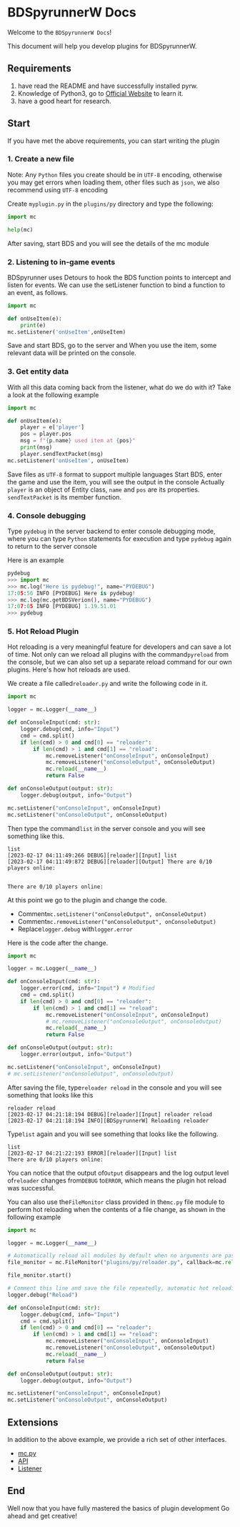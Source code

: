 ﻿# BDSpyrunnerW Docs

Welcome to the `BDSpyrunnerW Docs`!

This document will help you develop plugins for BDSpyrunnerW.

## Requirements

1. have read the README and have successfully installed pyrw.
2. Knowledge of Python3, go to [Official Website](https://www.python.org/about/gettingstarted/) to learn it.
3. have a good heart for research.

## Start

If you have met the above requirements, you can start writing the plugin

### 1. Create a new file

Note: Any ``Python`` files you create should be in ``UTF-8`` encoding, otherwise you may get errors when loading them, other files such as ``json``, we also recommend using ``UTF-8`` encoding

Create ``myplugin.py`` in the ``plugins/py`` directory and type the following:

```py
import mc

help(mc)
```

After saving, start BDS and you will see the details of the mc module

### 2. Listening to in-game events

BDSpyrunner uses Detours to hook the BDS function points to intercept and listen for events.
We can use the setListener function to bind a function to an event, as follows.

```py
import mc

def onUseItem(e):
	print(e)
mc.setListener('onUseItem',onUseItem)
```

Save and start BDS, go to the server and
When you use the item, some relevant data will be printed on the console.

### 3. Get entity data

With all this data coming back from the listener, what do we do with it?
Take a look at the following example

```py
import mc

def onUseItem(e):
	player = e['player']
	pos = player.pos
	msg = f"{p.name} used item at {pos}"
	print(msg)
	player.sendTextPacket(msg)
mc.setListener('onUseItem', onUseItem)
```

Save files as ``UTF-8`` format to support multiple languages
Start BDS, enter the game and use the item, you will see the output in the console
Actually ``player`` is an object of Entity class, ``name`` and ``pos`` are its properties.
``sendTextPacket`` is its member function.

### 4. Console debugging

Type ``pydebug`` in the server backend to enter console debugging mode, where you can type ``Python`` statements for execution and type ``pydebug`` again to return to the server console

Here is an example

```python
pydebug
>>> import mc
>>> mc.log("Here is pydebug!", name="PYDEBUG") 
17:05:56 INFO [PYDEBUG] Here is pydebug!
>>> mc.log(mc.getBDSVerion(), name="PYDEBUG")  
17:07:05 INFO [PYDEBUG] 1.19.51.01
>>> pydebug

```

### 5. Hot Reload Plugin

Hot reloading is a very meaningful feature for developers and can save a lot of time. Not only can we reload all plugins with the command``pyreload`` from the console, but we can also set up a separate reload command for our own plugins. Here's how hot reloads are used.

We create a file called``reloader.py`` and write the following code in it.

```python
import mc

logger = mc.Logger(__name__)

def onConsoleInput(cmd: str):
    logger.debug(cmd, info="Input")
    cmd = cmd.split()
    if len(cmd) > 0 and cmd[0] == "reloader":
        if len(cmd) > 1 and cmd[1] == "reload":
            mc.removeListener("onConsoleInput", onConsoleInput)
            mc.removeListener("onConsoleOutput", onConsoleOutput)
            mc.reload(__name__)
            return False

def onConsoleOutput(output: str):
    logger.debug(output, info="Output")

mc.setListener("onConsoleInput", onConsoleInput)
mc.setListener("onConsoleOutput", onConsoleOutput)
```

Then type the command``list`` in the server console and you will see something like this.

```plaintext
list
[2023-02-17 04:11:49:266 DEBUG][reloader][Input] list
[2023-02-17 04:11:49:872 DEBUG][reloader][Output] There are 0/10 players online:


There are 0/10 players online:
```

At this point we go to the plugin and change the code.

* Comment``mc.setListener("onConsoleOutput", onConsoleOutput)``
* Comment``mc.removeListener("onConsoleOutput", onConsoleOutput)``
* Replace``logger.debug`` with``logger.error``

Here is the code after the change.

```python
import mc

logger = mc.Logger(__name__)

def onConsoleInput(cmd: str):
    logger.error(cmd, info="Input") # Modified
    cmd = cmd.split()
    if len(cmd) > 0 and cmd[0] == "reloader":
        if len(cmd) > 1 and cmd[1] == "reload":
            mc.removeListener("onConsoleInput", onConsoleInput)
            # mc.removeListener("onConsoleOutput", onConsoleOutput)
            mc.reload(__name__)
            return False

def onConsoleOutput(output: str):
    logger.error(output, info="Output")

mc.setListener("onConsoleInput", onConsoleInput)
# mc.setListener("onConsoleOutput", onConsoleOutput)
```

After saving the file, type``reloader reload`` in the console and you will see something that looks like this

```plaintext
reloader reload
[2023-02-17 04:21:18:194 DEBUG][reloader][Input] reloader reload
[2023-02-17 04:21:18:194 INFO][BDSpyrunnerW] Reloading reloader
```

Type``list`` again and you will see something that looks like the following.

```plaintext
list
[2023-02-17 04:21:22:193 ERROR][reloader][Input] list
There are 0/10 players online:
```

You can notice that the output of``Output`` disappears and the log output level of``reloader`` changes from``DEBUG`` to``ERROR``, which means the plugin hot reload was successful.

You can also use the``FileMonitor`` class provided in the``mc.py`` file module to perform hot reloading when the contents of a file change, as shown in the following example

```python
import mc

logger = mc.Logger(__name__)

# Automatically reload all modules by default when no arguments are passed in
file_monitor = mc.FileMonitor("plugins/py/reloader.py", callback=mc.reload, args=(__name__,), interval=1)

file_monitor.start()

# Comment this line and save the file repeatedly, automatic hot reloading can be observed
logger.debug("Reload")

def onConsoleInput(cmd: str):
    logger.debug(cmd, info="Input")
    cmd = cmd.split()
    if len(cmd) > 0 and cmd[0] == "reloader":
        if len(cmd) > 1 and cmd[1] == "reload":
            mc.removeListener("onConsoleInput", onConsoleInput)
            mc.removeListener("onConsoleOutput", onConsoleOutput)
            mc.reload(__name__)
            return False

def onConsoleOutput(output: str):
    logger.debug(output, info="Output")

mc.setListener("onConsoleInput", onConsoleInput)
mc.setListener("onConsoleOutput", onConsoleOutput)
```

## Extensions

In addition to the above example, we provide a rich set of other interfaces.

* [mc.py](mc.py.md "file module")
* [API](API.md)
* [Listener](Listener.md)

## End

Well now that you have fully mastered the basics of plugin development
Go ahead and get creative!
